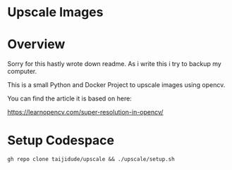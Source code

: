 # Upscale Images 

# Overview 

Sorry for this hastly wrote down readme. As i write this i try to backup my computer. 

This is a small Python and Docker Project to upscale images using opencv. 

You can find the article it is based on here: 

https://learnopencv.com/super-resolution-in-opencv/

# Setup Codespace

```shell 
gh repo clone taijidude/upscale && ./upscale/setup.sh
```


